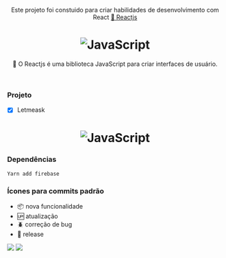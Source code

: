 <p align="center">Este projeto foi constuido para criar habilidades de desenvolvimento com React  <a href="https://pt-br.reactjs.org/">🔗 Reactjs</a></p>

<h1 align="center">
  <img alt="JavaScript" title="#JavaScript" src="https://raw.githubusercontent.com/guilhermecapitao/letmeask/a3bc87e10edd9efc34b932cb9173108b9f8f28e8/.github/logo.svg" />
</h1>

<p align="center">🚀 O Reactjs  é uma biblioteca JavaScript para criar interfaces de usuário.</p><br>


### Projeto

- [x] Letmeask

<h1 align="center">
  <img alt="JavaScript" title="#JavaScript" src="https://raw.githubusercontent.com/guilhermecapitao/letmeask/master/.github/cover.svg" />
</h1>


### Dependências 

``` Yarn add firebase ```
### Ícones para commits padrão

- :package: nova funcionalidade
- :up: atualização
- :beetle: correção de bug
- :checkered_flag: release  <br/>

[<img src="https://img.shields.io/badge/medium-%2312100E.svg?&style=for-the-badge&logo=medium&logoColor=white" />](https://devmarilia-frontend.medium.com/)  [<img src="https://img.shields.io/badge/linkedin-%230077B5.svg?&style=for-the-badge&logo=linkedin&logoColor=white" />](https://www.linkedin.com/in/mar%C3%ADlia-lemos-b2565316a/)